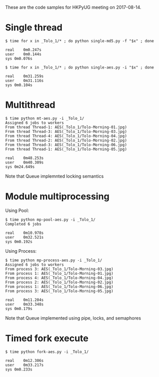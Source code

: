 These are the code samples for HKPyUG meeting on 2017-08-14.

# Single thread

```
$ time for x in _Tolo_1/* ; do python single-md5.py -f "$x" ; done

real	0m0.247s
user	0m0.144s
sys	0m0.076s

$ time for x in _Tolo_1/* ; do python single-aes.py -i "$x" ; done

real	0m31.259s
user	0m31.116s
sys	0m0.104s
```

# Multithread

```
$ time python mt-aes.py -i _Tolo_1/
Assigned 6 jobs to workers
From thread Thread-1: AES(_Tolo_1/Tolo-Morning-01.jpg)
From thread Thread-3: AES(_Tolo_1/Tolo-Morning-03.jpg)
From thread Thread-4: AES(_Tolo_1/Tolo-Morning-04.jpg)
From thread Thread-2: AES(_Tolo_1/Tolo-Morning-02.jpg)
From thread Thread-3: AES(_Tolo_1/Tolo-Morning-06.jpg)
From thread Thread-1: AES(_Tolo_1/Tolo-Morning-05.jpg)

real	0m48.253s
user	0m40.309s
sys	0m24.649s
```

Note that Queue implemnted locking semantics

# Module multiprocessing

Using Pool:

```
$ time python mp-pool-aes.py -i _Tolo_1/
Completed 6 jobs

real	0m10.978s
user	0m32.521s
sys	0m0.192s
```

Using Process:

```
$ time python mp-process-aes.py -i _Tolo_1/
Assigned 6 jobs to workers
From process 3: AES(_Tolo_1/Tolo-Morning-03.jpg)
From process 1: AES(_Tolo_1/Tolo-Morning-01.jpg)
From process 4: AES(_Tolo_1/Tolo-Morning-04.jpg)
From process 2: AES(_Tolo_1/Tolo-Morning-02.jpg)
From process 1: AES(_Tolo_1/Tolo-Morning-06.jpg)
From process 3: AES(_Tolo_1/Tolo-Morning-05.jpg)

real	0m11.204s
user	0m33.348s
sys	0m0.179s
```

Note that Queue implemented using pipe, locks, and semaphores

# Timed fork execute

```
$ time python fork-aes.py -i _Tolo_1/

real	0m12.306s
user	0m33.217s
sys	0m0.233s

```
